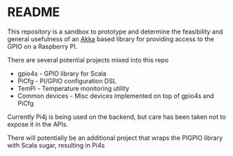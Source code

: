 # README #

This repository is a sandbox to prototype and determine the feasibility and general usefulness of an [Akka](http://akka.io/) based library for providing access to the GPIO on a Raspberry PI.

There are several potential projects mixed into this repo

* gpio4s - GPIO library for Scala
* PiCfg - PI/GPIO configuration DSL
* TemPi - Temperature monitoring utility
* Common devices - Misc devices implemented on top of gpio4s and PiCfg

Currently Pi4j is being used on the backend, but care has been taken not to expose it in the APIs.

There will potentially be an additional project that wraps the PIGPIO library with Scala sugar, resulting in Pi4s
